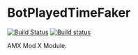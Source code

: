 BotPlayedTimeFaker
==================
[![Build Status](https://travis-ci.org/Arkshine/BotPlayedTimeFaker.svg?branch=master)](https://travis-ci.org/Arkshine/BotPlayedTimeFaker) [![Build status](https://ci.appveyor.com/api/projects/status/f9jtyyxq0yog07gd/branch/master?svg=true)](https://ci.appveyor.com/project/Arkshine/botplayedtimefaker/branch/master)

AMX Mod X Module.

